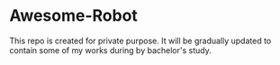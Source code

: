 # Awesome-Robot

This repo is created for private purpose.
It will be gradually updated to contain some of my works during by bachelor's study.
